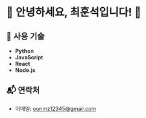 # 🌌 **안녕하세요, 최훈석입니다!** 🌊

## 🔧 사용 기술

- **Python**
- **JavaScript**
- **React**
- **Node.js**



## 📬 연락처
- 이메일: ourimz12345@gmail.com



